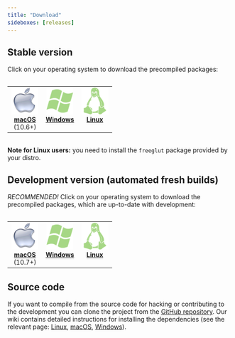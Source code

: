 ```yaml
---
title: "Download"
sideboxes: [releases]
---
```


## Stable version

Click on your operating system to download the precompiled packages:

<table border="0" width="100%" style="margin: 30px 0">
    <tbody>
        <tr>
            <td width="33%" style="text-align: center; vertical-align: top">
                <a href="http://dl.slic3r.org/mac/">
                    <img src="/img/mac_icon.gif" width="60" height="60"><br />
                    <strong>macOS</strong>
                </a>
                <br />(10.6+)
            </td>
            <td width="33%" style="text-align: center; vertical-align: top">
                <a href="http://dl.slic3r.org/win/">
                    <img src="/img/win_icon.png" width="60" height="60"><br />
                    <strong>Windows</strong>
                </a>
            </td>
            <td width="33%" style="text-align: center; vertical-align: top">
                <a href="http://dl.slic3r.org/linux/">
                    <img src="/img/linux_icon.png" width="60" height="60"><br />
                    <strong>Linux</strong>
                </a>
            </td>
        </tr>
    </tbody>
</table>

**Note for Linux users:** you need to install the `freeglut` package provided by your distro.

## Development version (automated fresh builds)

*RECOMMENDED!* Click on your operating system to download the precompiled packages, 
which are up-to-date with development:

<table border="0" width="100%" style="margin: 30px 0">
    <tbody>
        <tr>
            <td width="33%" style="text-align: center; vertical-align: top">
                <a href="http://dl.slic3r.org/dev/mac/">
                    <img src="/img/mac_icon.gif" width="60" height="60"><br />
                    <strong>macOS</strong>
                </a>
                <br />(10.7+)
            </td>
            <td width="33%" style="text-align: center; vertical-align: top">
                <a href="http://dl.slic3r.org/dev/win/">
                    <img src="/img/win_icon.png" width="60" height="60"><br />
                    <strong>Windows</strong>
                </a>
            </td>
            <td width="33%" style="text-align: center; vertical-align: top">
                <a href="http://dl.slic3r.org/dev/linux/">
                    <img src="/img/linux_icon.png" width="60" height="60"><br />
                    <strong>Linux</strong>
                </a>
            </td>
        </tr>
    </tbody>
</table>

## Source code

If you want to compile from the source code for hacking or contributing to the development 
you can clone the project from the [GitHub repository](https://github.com/slic3r/Slic3r). 
Our wiki contains detailed instructions for installing the dependencies (see the relevant 
page: [Linux](https://github.com/slic3r/Slic3r/wiki/Running-Slic3r-from-git-on-GNU-Linux), 
[macOS](https://github.com/slic3r/Slic3r/wiki/Running-Slic3r-from-git-on-OS-X), 
[Windows](https://github.com/slic3r/Slic3r/wiki/Running-Slic3r-from-git-on-Windows)).
